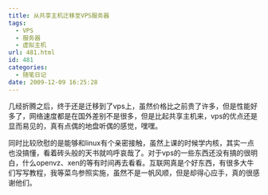 ```yaml
---
title: 从共享主机迁移至VPS服务器
tags:
  - VPS
  - 服务器
  - 虚拟主机
url: 481.html
id: 481
categories:
  - 随笔日记
date: 2009-12-09 16:25:28
---
```


几经折腾之后，终于还是迁移到了vps上，虽然价格比之前贵了许多，但是性能好多了，网络速度都是在国外差别不是很多，但是比起共享主机来，vps的优点还是显而易见的，真有点偶的地盘听偶的感觉，嘿嘿。  

同时比较欣慰的是能够和linux有个亲密接触，虽然上课的时候学内核，其实一点也没搞懂，看着砖头般的天书就呜呼哀哉了。对于vps的一些东西还没有搞的很明白，什么openvz、xen的等有时间再去看看。互联网真是个好东西，有很多大牛们写写教程，我等菜鸟参照实施，虽然不是一帆风顺，但是却得心应手，真的很感谢他们。